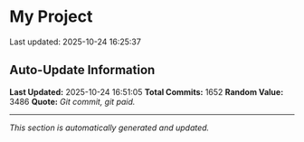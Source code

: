 # My Project


Last updated: 2025-10-24 16:25:37



























































































































































































































































































































































































































































































































































































































































































































































































































































































































































































































































































































































































































































































































































































































































































































































































































































































































































































































































































































































































































































































































## Auto-Update Information

**Last Updated:** 2025-10-24 16:51:05
**Total Commits:** 1652
**Random Value:** 3486
**Quote:** _Git commit, git paid._

---
_This section is automatically generated and updated._